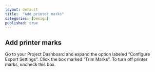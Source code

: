 ```yaml
---
layout: default
title:  "Add printer marks"
categories: [Design]
published: true
---
```


<section data-type="chapter" class="hsecchapter" data-hederis-type="hsecchapter" id="pb3S3S1NF"><h1 data-hederis-type="hblkchaptitle" class="hblkchaptitle" id="psU9xW0SK">Add printer marks</h1>
    <p class="hblkp" data-hederis-type="hblkp" id="phDdBMQmJ">Go to your Project Dashboard and expand the option labeled &#8220;Configure Export Settings&#8221;. Click the box marked &#8220;Trim Marks&#8221;. To turn off printer marks, uncheck this box.</p>
    </section>
    